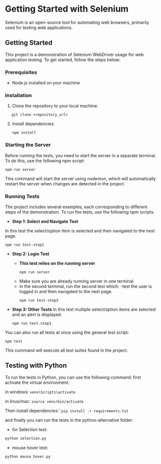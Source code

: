 
# Getting Started with Selenium

Selenium is an open-source tool for automating web browsers, primarily used for testing web applications.

## Getting Started

This project is a demonstration of Selenium WebDriver usage for web application testing. To get started, follow the steps below:

### Prerequisites

- Node.js installed on your machine

### Installation

1. Clone the repository to your local machine:

```
   git clone <repository_url>
   ```

2. Install dependencies:

   ```
   npm install
   ```

### Starting the Server

Before running the tests, you need to start the server in a separate terminal. To do this, use the following npm script:

```
npm run server
```

This command will start the server using nodemon, which will automatically restart the server when changes are detected in the project.

### Running Tests

The project includes several examples, each corresponding to different steps of the demonstration. To run the tests, use the following npm scripts.


- **Step 1: Select and Navigate Test**

In this test the select/option item is selected and then navigated to the next page.
  ```
  npm run test-step1
  ```

- **Step 2: Login Test**
  - **This test relies on the running server**
    ```
    npm run server
    ```
  - Make sure you are already running server in one terminal
  - In the second terminal, run the second test which:
    -test the user is logged in and then navigated to the next page.
    ```
    npm run test-step2
    ```

- **Step 3: Other Tests**
In this test multiple select/option items are selected and an alert is displayed.
  ```
  npm run test-step3
  ```

You can also run all tests at once using the general test script:

```
npm test
```

This command will execute all test suites found in the project.


## Testing with Python

To run the tests in Python, you can use the following command:
first activate the virtual environment:

in windows: `venv\Scripts\activate`

in linux/mac: `source venv/bin/activate`

Then install dependencies:'
`pip install -r requirements.txt`

and finally you can run the tests in the python-alternative folder:

- for Selection test:

```python
python selection.py
```

- mouse hover test:

```python
python mouse_hover.py
```